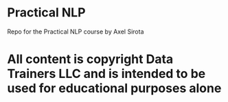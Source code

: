 # Practical NLP

Repo for the Practical NLP course by Axel Sirota

# All content is copyright Data Trainers LLC and is intended to be used for educational purposes alone
